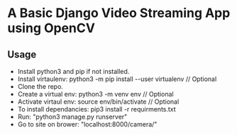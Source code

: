 # A Basic Django Video Streaming App using OpenCV

## Usage 

* Install python3 and pip if not installed.
* Install virtaulenv: python3 -m pip install --user virtualenv // Optional
* Clone the repo.
* Create a virtual env: python3 -m venv env // Optional 
* Activate virtaul env: source env/bin/activate // Optional
* To install dependancies: pip3 install -r requirments.txt
* Run: "python3 manage.py runserver"
* Go to site on brower: "localhost:8000/camera/"
